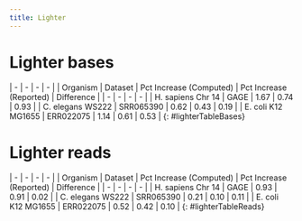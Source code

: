 ```yaml
---
title: Lighter
---
```


# Lighter bases

 | - | - | - | - |
 | Organism  |  Dataset | Pct Increase (Computed) | Pct Increase (Reported) | Difference |
 | - | - | - | - |
 | H. sapiens Chr 14 | GAGE | 1.67 | 0.74 | 0.93 |
 | C. elegans WS222 | SRR065390 | 0.62 | 0.43 | 0.19 |
 | E. coli K12 MG1655 | ERR022075 | 1.14 | 0.61 | 0.53 |
{: #lighterTableBases}


# Lighter reads

 | - | - | - | - |
 | Organism  |  Dataset | Pct Increase (Computed) | Pct Increase (Reported) | Difference |
 | - | - | - | - |
 | H. sapiens Chr 14 | GAGE | 0.93 | 0.91 | 0.02 |
 | C. elegans WS222 | SRR065390 | 0.21 | 0.10 | 0.11 |
 | E. coli K12 MG1655 | ERR022075 | 0.52 | 0.42 | 0.10 |
{: #lighterTableReads}


<script>
$(document).ready( function () {
    $('#lighterTableBases').DataTable({
        "paging":false,
        "columnDefs": [
            {
                "targets": -1,
                "className": 'dt-body-right'
            }
        ]
    });
    $('#lighterTableReads').DataTable({
        "paging":false,
        "columnDefs": [
            {
                "targets": -1,
                "className": 'dt-body-right'
            }
        ]
    });
} );
</script>
